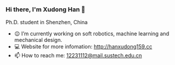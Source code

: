 ### Hi there, I'm Xudong Han 👋
Ph.D. student in Shenzhen, China

- 😉 I’m currently working on soft robotics, machine learning and mechanical design.
- 💻 Website for more infomation: http://hanxudong159.cc
- 📫 How to reach me: 12231112@mail.sustech.edu.cn
